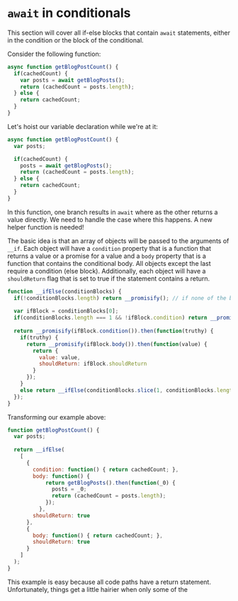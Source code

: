 # `await` in conditionals

This section will cover all if-else blocks that contain `await` statements, either in the condition or the block of the conditional.

Consider the following function:

```ts
async function getBlogPostCount() {
  if(cachedCount) {
    var posts = await getBlogPosts();
    return (cachedCount = posts.length);
  } else {
    return cachedCount;
  }
}
```

Let's hoist our variable declaration while we're at it:

```ts
async function getBlogPostCount() {
  var posts;

  if(cachedCount) {
    posts = await getBlogPosts();
    return (cachedCount = posts.length);
  } else {
    return cachedCount;
  }
}
```

In this function, one branch results in `await` where as the other returns a value directly. We need to handle the case where this happens. A new helper function is needed!

The basic idea is that an array of objects will be passed to the arguments of `__if`. Each object will have a `condition` property that is a function that returns a value or a promise for a value and a `body` property that is a function that contains the conditional body. All objects except the last require a condition (else block). Additionally, each object will have a `shouldReturn` flag that is set to true if the statement contains a return.

```js
function __ifElse(conditionBlocks) {
  if(!conditionBlocks.length) return __promisify(); // if none of the blocks evaluated to true, return true.
  
  var ifBlock = conditionBlocks[0];
  if(conditionBlocks.length === 1 && !ifBlock.condition) return __promisify(ifBlock.body());
  
  return __promisify(ifBlock.condition()).then(function(truthy) {
    if(truthy) {
      return __promisify(ifBlock.body()).then(function(value) {
        return {
          value: value,
          shouldReturn: ifBlock.shouldReturn
        }
      });
    }
    else return __ifElse(conditionBlocks.slice(1, conditionBlocks.length));
  });
}
```

Transforming our example above:
```js
function getBlogPostCount() {
  var posts;
  
  return __ifElse(
    [
      {
        condition: function() { return cachedCount; },
        body: function() { 
            return getBlogPosts().then(function(_0) {
              posts = _0;
              return (cachedCount = posts.length);
            });
          },
        shouldReturn: true
      },
      {
        body: function() { return cachedCount; },
        shouldReturn: true
      }
    ]
  );
}
```

This example is easy because all code paths have a return statement. Unfortunately, things get a little hairier when only some of the 
